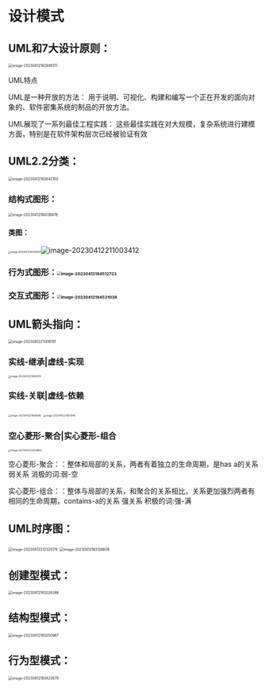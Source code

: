 # 设计模式

## UML和7大设计原则：

<img src="C:\Users\20130\AppData\Roaming\Typora\typora-user-images\image-20230412182946511.png" alt="image-20230412182946511" style="zoom: 50%;" />

UML特点

UML是一种开放的方法：
用于说明、可视化、构建和编写一个正在开发的面向对象的、软件密集系统的制品的开放方法。

UML展现了一系列最佳工程实践：
这些最佳实践在对大规模，复杂系统进行建模方面，特别是在软件架构层次已经被验证有效

## UML2.2分类：

<img src="C:\Users\20130\AppData\Roaming\Typora\typora-user-images\image-20230412183842100.png" alt="image-20230412183842100" style="zoom:50%;" />

### 结构式图形：

<img src="C:\Users\20130\AppData\Roaming\Typora\typora-user-images\image-20230412184138876.png" alt="image-20230412184138876" style="zoom: 50%;" />

#### 类图：

<img src="C:\Users\20130\AppData\Roaming\Typora\typora-user-images\image-20230412184138876.png" alt="image-20230412184138876" style="zoom: 33%;" />![image-20230412211003412](C:\Users\20130\AppData\Roaming\Typora\typora-user-images\image-20230412211003412.png)

### 行为式图形：<img src="C:\Users\20130\AppData\Roaming\Typora\typora-user-images\image-20230412184512723.png" alt="image-20230412184512723" style="zoom:50%;" />

### 交互式图形：<img src="C:\Users\20130\AppData\Roaming\Typora\typora-user-images\image-20230412184531038.png" alt="image-20230412184531038" style="zoom:50%;" />

## UML箭头指向：

<img src="C:\Users\20130\AppData\Roaming\Typora\typora-user-images\image-20230412211416191.png" alt="image-20230412211416191" style="zoom:50%;" />

### 实线-继承|虚线-实现

<img src="C:\Users\20130\AppData\Roaming\Typora\typora-user-images\image-20230412211600570.png" alt="image-20230412211600570" style="zoom:33%;" />

### 实线-关联|虚线-依赖

<img src="C:\Users\20130\AppData\Roaming\Typora\typora-user-images\image-20230412211635666.png" alt="image-20230412211635666" style="zoom:33%;" />

<img src="C:\Users\20130\AppData\Roaming\Typora\typora-user-images\image-20230412211821940.png" alt="image-20230412211821940" style="zoom:33%;" />

### 空心菱形-聚合|实心菱形-组合

<img src="C:\Users\20130\AppData\Roaming\Typora\typora-user-images\image-20230412212009804.png" alt="image-20230412212009804" style="zoom:33%;" />

空心菱形-聚合：：整体和局部的关系，两者有着独立的生命周期，是has a的关系
弱关系
消极的词:弱-空

实心菱形-组合：：整体与局部的关系，和聚合的关系相比，关系更加强烈两者有相同的生命周期，contains-a的关系
强关系
积极的词:强-满

## UML时序图：

<img src="C:\Users\20130\AppData\Roaming\Typora\typora-user-images\image-20230412212325174.png" alt="image-20230412212325174" style="zoom:50%;" />



<img src="C:\Users\20130\AppData\Roaming\Typora\typora-user-images\image-20230412183126609.png" alt="image-20230412183126609" style="zoom:50%;" />

## 创建型模式：

<img src="C:\Users\20130\AppData\Roaming\Typora\typora-user-images\image-20230412183226386.png" alt="image-20230412183226386" style="zoom:50%;" />

## 结构型模式：

<img src="C:\Users\20130\AppData\Roaming\Typora\typora-user-images\image-20230412183250967.png" alt="image-20230412183250967" style="zoom:50%;" />

## 行为型模式：

<img src="C:\Users\20130\AppData\Roaming\Typora\typora-user-images\image-20230412183422679.png" alt="image-20230412183422679" style="zoom:50%;" />



